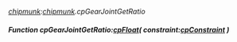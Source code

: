 _[chipmunk](../../modules/chipmunk/chipmunk-module.md):[chipmunk](../../modules/chipmunk/chipmunk-module.md).cpGearJointGetRatio_
##### Function cpGearJointGetRatio:[cpFloat](../../modules/chipmunk/chipmunk-cpfloat.md)( constraint:[cpConstraint](../../modules/chipmunk/chipmunk-cpconstraint.md) )

